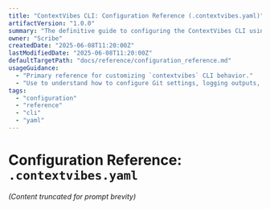 ```yaml
---
title: "ContextVibes CLI: Configuration Reference (.contextvibes.yaml)"
artifactVersion: "1.0.0"
summary: "The definitive guide to configuring the ContextVibes CLI using the .contextvibes.yaml file. Details all sections including git, logging, validation, projectState, and ai."
owner: "Scribe"
createdDate: "2025-06-08T11:20:00Z"
lastModifiedDate: "2025-06-08T11:20:00Z"
defaultTargetPath: "docs/reference/configuration_reference.md"
usageGuidance:
  - "Primary reference for customizing `contextvibes` CLI behavior."
  - "Use to understand how to configure Git settings, logging outputs, and validation rules."
tags:
  - "configuration"
  - "reference"
  - "cli"
  - "yaml"
---
```


# Configuration Reference: `.contextvibes.yaml`
*(Content truncated for prompt brevity)*
